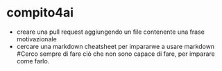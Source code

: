 # compito4ai

* creare una pull request aggiungendo un file contenente una frase motivazionale
* cercare una markdown cheatsheet per impararwe a usare markdown
#Cerco sempre di fare ciò che non sono capace di fare, per imparare come farlo.
